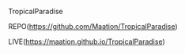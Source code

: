 TropicalParadise

REPO(https://github.com/Maation/TropicalParadise)

LIVE(https://maation.github.io/TropicalParadise)
